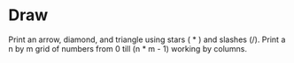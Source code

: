 # Draw

Print an arrow, diamond, and triangle using stars ( * ) and slashes (/\).
Print a n by m grid of numbers from 0 till (n * m - 1) working by columns.
